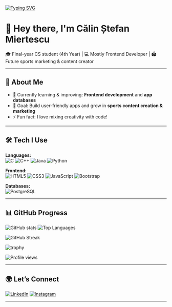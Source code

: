 [![Typing SVG](https://readme-typing-svg.herokuapp.com?size=25&duration=4000&color=FF5733&center=true&vCenter=true&width=800&lines=Hi%2C+I'm+Călin+%F0%9F%91%8B;Frontend+Developer+%F0%9F%92%BB;Sports+Marketing+Enthusiast+%F0%9F%8F%88;Always+Learning+and+Building+%F0%9F%9A%80)](https://git.io/typing-svg)

# 👋 Hey there, I'm Călin Ștefan Miertescu

🎓 Final-year CS student (4th Year) | 💻 Mostly Frontend Developer | 🏟️ Future sports marketing & content creator

---

## 🚀 About Me
- 🌱 Currently learning & improving: **Frontend development** and **app databases**
- 🎯 Goal: Build user-friendly apps and grow in **sports content creation & marketing**
- ⚡ Fun fact: I love mixing creativity with code!

---

## 🛠️ Tech I Use

**Languages:**  
![C](https://img.shields.io/badge/-C-00599C?style=for-the-badge&logo=c&logoColor=white) ![C++](https://img.shields.io/badge/-C++-00599C?style=for-the-badge&logo=c%2B%2B&logoColor=white) ![Java](https://img.shields.io/badge/-Java-007396?style=for-the-badge&logo=java&logoColor=white) ![Python](https://img.shields.io/badge/-Python-3776AB?style=for-the-badge&logo=python&logoColor=white)

**Frontend:**  
![HTML5](https://img.shields.io/badge/-HTML5-E34F26?style=for-the-badge&logo=html5&logoColor=white) ![CSS3](https://img.shields.io/badge/-CSS3-1572B6?style=for-the-badge&logo=css3&logoColor=white) ![JavaScript](https://img.shields.io/badge/-JavaScript-F7DF1E?style=for-the-badge&logo=javascript&logoColor=black) ![Bootstrap](https://img.shields.io/badge/-Bootstrap-563D7C?style=for-the-badge&logo=bootstrap&logoColor=white)

**Databases:**  
![PostgreSQL](https://img.shields.io/badge/-PostgreSQL-336791?style=for-the-badge&logo=postgresql&logoColor=white)

---

## 📊 GitHub Progress

![GitHub stats](https://github-readme-stats.vercel.app/api?username=CalinStefanMiertescu&show_icons=true&theme=radical) ![Top Languages](https://github-readme-stats.vercel.app/api/top-langs/?username=CalinStefanMiertescu&layout=compact&theme=radical)

![GitHub Streak](https://streak-stats.demolab.com?user=CalinStefanMiertescu&theme=radical&hide_border=false)

![trophy](https://github-profile-trophy.vercel.app/?username=CalinStefanMiertescu&theme=radical&margin-w=10&margin-h=10)

![Profile views](https://komarev.com/ghpvc/?username=CalinStefanMiertescu&label=Profile%20Views&color=blue&style=flat)

---

## 🌍 Let’s Connect

[![LinkedIn](https://img.shields.io/badge/-LinkedIn-0A66C2?style=for-the-badge&logo=linkedin&logoColor=white)](https://www.linkedin.com/in/calinstefan14) [![Instagram](https://img.shields.io/badge/-Instagram-E4405F?style=for-the-badge&logo=instagram&logoColor=white)](https://instagram.com/calingraphics) 

---
```
